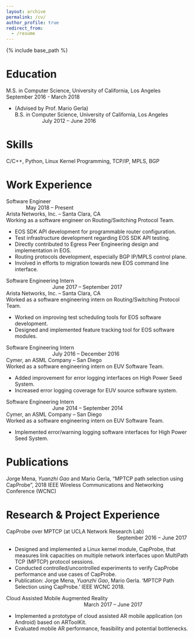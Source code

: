 ```yaml
---
layout: archive
permalink: /cv/
author_profile: true
redirect_from:
  - /resume
---
```


{% include base_path %}

Education
======
M.S. in Computer Science, University of California, Los Angeles &emsp;&emsp;&emsp;&emsp;&emsp; September 2016 - March 2018
* (Advised by Prof. Mario Gerla) <br/>
B.S. in Computer Science, University of California, Los Angeles &emsp;&emsp;&emsp;&emsp;&emsp; July 2012 – June 2016

Skills
======
C/C++, Python, Linux Kernel Programming, TCP/IP, MPLS, BGP

Work Experience
======
Software Engineer &emsp; &emsp; &emsp; &emsp; &emsp; &emsp; &emsp; &emsp; &emsp; &emsp; &emsp; &emsp; &emsp; &emsp; &emsp; &emsp; &emsp; &emsp; &emsp; &emsp; &emsp; &emsp; &emsp; &emsp; May 2018 – Present <br/>
Arista Networks, Inc. – Santa Clara, CA <br/>
Working as a software engineer on Routing/Switching Protocol Team.
* EOS SDK API development for programmable router configuration.
* Test infrastructure development regarding EOS SDK API testing.
* Directly contributed to Egress Peer Engineering design and implementation in EOS.
* Routing protocols development, especially BGP IP/MPLS control plane.
* Involved in efforts to migration towards new EOS command line interface.

Software Engineering Intern &emsp; &emsp; &emsp; &emsp; &emsp; &emsp; &emsp; &emsp; &emsp; &emsp; &emsp; &emsp; &emsp; &emsp; &emsp; &emsp; &emsp; &emsp; &emsp; &emsp; &emsp; &emsp; &emsp; &emsp; June 2017 – September 2017<br/>
Arista Networks, Inc.  – Santa Clara, CA<br/>
Worked as a software engineering intern on Routing/Switching Protocol Team.
* Worked on improving test scheduling tools for EOS software development.
* Designed and implemented feature tracking tool for EOS software modules.

Software Engineering Intern &emsp; &emsp; &emsp; &emsp; &emsp; &emsp; &emsp; &emsp; &emsp; &emsp; &emsp; &emsp; &emsp; &emsp; &emsp; &emsp; &emsp; &emsp; &emsp; &emsp; &emsp; &emsp; &emsp; &emsp; July 2016 – December 2016<br/>
Cymer, an ASML Company – San Diego<br/>
Worked as a software engineering intern on EUV Software Team.
* Added improvement for error logging interfaces on High Power Seed System.
* Increased error logging coverage for EUV source software system.

Software Engineering Intern &emsp; &emsp; &emsp; &emsp; &emsp; &emsp; &emsp; &emsp; &emsp; &emsp; &emsp; &emsp; &emsp; &emsp; &emsp; &emsp; &emsp; &emsp; &emsp; &emsp; &emsp; &emsp; &emsp; &emsp; June 2014 – September 2014<br/>
Cymer, an ASML Company – San Diego<br/>
Worked as a software engineering intern on EUV Software Team.
* Implemented error/warning logging software interfaces for High Power Seed System.

Publications
======
Jorge Mena, *Yuanzhi Gao* and Mario Gerla, “MPTCP path selection using CapProbe”, 2018 IEEE Wireless Communications and Networking Conference (WCNC)

Research & Project Experience
======
CapProbe over MPTCP  (at UCLA Network Research Lab)&emsp; &emsp; &emsp; &emsp; &emsp; &emsp; &emsp; &emsp; &emsp; &emsp; &emsp; &emsp; &emsp; &emsp; &emsp; &emsp; &emsp; &emsp; &emsp; &emsp; &emsp; &emsp; &emsp; &emsp;September 2016 – June 2017<br/>
* Designed and implemented a Linux kernel module, CapProbe, that measures link capacities on multiple network interfaces upon MultiPath TCP (MPTCP) protocol sessions.
* Conducted controlled/uncontrolled experiments to verify CapProbe performance and use cases of CapProbe.
* Publication: Jorge Mena, *Yuanzhi Gao*, Mario Gerla. ‘MPTCP Path Selection using CapProbe.’ IEEE WCNC 2018.

Cloud Assisted Mobile Augmented Reality&emsp; &emsp; &emsp; &emsp; &emsp; &emsp; &emsp; &emsp; &emsp; &emsp; &emsp; &emsp; &emsp; &emsp; &emsp; &emsp; &emsp; &emsp; &emsp; &emsp; &emsp; &emsp; &emsp; &emsp;March 2017 – June 2017<br/>
* Implemented a prototype of cloud assisted AR mobile application (on Android) based on ARToolKit.
* Evaluated mobile AR performance, feasibility and potential bottlenecks.
